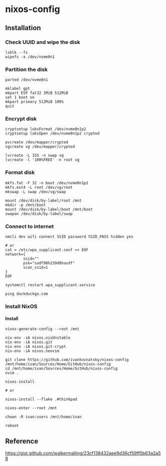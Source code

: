 # nixos-config

## Installation

### Check UUID and wipe the disk

```console
lsblk --fs
wipefs -a /dev/nvme0n1
```

### Partition the disk

```console
parted /dev/nvme0n1

mklabel gpt
mkpart ESP fat32 1MiB 512MiB
set 1 boot on
mkpart primary 512MiB 100%
quit
```

### Encrypt disk

```console
cryptsetup luksFormat /dev/nvme0n1p2
cryptsetup luksOpen /dev/nvme0n1p2 crypted

pvcreate /dev/mapper/crypted
vgcreate vg /dev/mapper/crypted

lvcreate -L 32G -n swap vg
lvcreate -l '100%FREE' -n root vg
```

### Format disk

```console
mkfs.fat -F 32 -n boot /dev/nvme0n1p1
mkfs.ext4 -L root /dev/vg/root
mkswap -L swap /dev/vg/swap

mount /dev/disk/by-label/root /mnt
mkdir -p /mnt/boot
mount /dev/disk/by-label/boot /mnt/boot
swapon /dev/disk/by-label/swap
```

### Connect to internet

```console
nmcli dev wifi connect SSID password SSID_PASS hidden yes

# or
cat > /etc/wpa_supplicant.conf << EOF
network={
        ssid=""
        psk="sadf98h239d8hasdf"
        scan_ssid=1
}
EOF

systemctl restart wpa_supplicant.service

ping duckduckgo.com
```

### Install NixOS

#### Install

```console
nixos-generate-config --root /mnt

nix-env -iA nixos.nixUnstable
nix-env -iA nixos.git
nix-env -iA nixos.git-crypt
nix-env -iA nixos.neovim

git clone https://github.com/ivankovnatsky/nixos-config /mnt/home/ivan/Sources/Home/GitHub/nixos-config
cd /mnt/home/ivan/Sources/Home/GitHub/nixos-config
nvim .

nixos-install

# or

nixos-install --flake .#thinkpad

nixos-enter --root /mnt

chown -R ivan:users /mnt/home/ivan

reboot
```

## Reference

<https://gist.github.com/walkermalling/23cf138432aee9d36cf59ff5b63a2a58>
